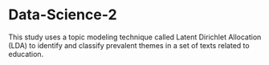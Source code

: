 # Data-Science-2
This study uses a topic modeling technique called Latent Dirichlet Allocation (LDA) to identify and classify prevalent themes in a set of texts related to education.
